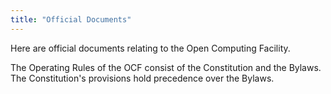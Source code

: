 ```yaml
---
title: "Official Documents"
---
```


Here are official documents relating to the Open Computing Facility.

The Operating Rules of the OCF consist of the Constitution and the Bylaws. The Constitution's provisions hold precedence over the Bylaws.
